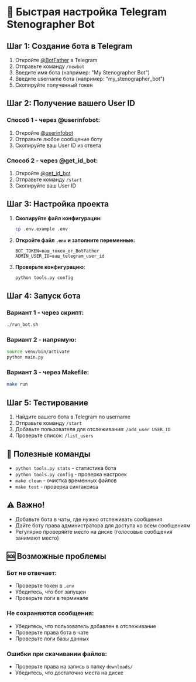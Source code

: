 # 🚀 Быстрая настройка Telegram Stenographer Bot

## Шаг 1: Создание бота в Telegram

1. Откройте [@BotFather](https://t.me/BotFather) в Telegram
2. Отправьте команду `/newbot`
3. Введите имя бота (например: "My Stenographer Bot")
4. Введите username бота (например: "my_stenographer_bot")
5. Скопируйте полученный токен

## Шаг 2: Получение вашего User ID

### Способ 1 - через @userinfobot:
1. Откройте [@userinfobot](https://t.me/userinfobot)
2. Отправьте любое сообщение боту
3. Скопируйте ваш User ID из ответа

### Способ 2 - через @get_id_bot:
1. Откройте [@get_id_bot](https://t.me/get_id_bot)
2. Отправьте команду `/start`
3. Скопируйте ваш User ID

## Шаг 3: Настройка проекта

1. **Скопируйте файл конфигурации:**
   ```bash
   cp .env.example .env
   ```

2. **Откройте файл `.env` и заполните переменные:**
   ```env
   BOT_TOKEN=ваш_токен_от_BotFather
   ADMIN_USER_ID=ваш_telegram_user_id
   ```

3. **Проверьте конфигурацию:**
   ```bash
   python tools.py config
   ```

## Шаг 4: Запуск бота

### Вариант 1 - через скрипт:
```bash
./run_bot.sh
```

### Вариант 2 - напрямую:
```bash
source venv/bin/activate
python main.py
```

### Вариант 3 - через Makefile:
```bash
make run
```

## Шаг 5: Тестирование

1. Найдите вашего бота в Telegram по username
2. Отправьте команду `/start`
3. Добавьте пользователя для отслеживания: `/add_user USER_ID`
4. Проверьте список: `/list_users`

## 🔧 Полезные команды

- `python tools.py stats` - статистика бота
- `python tools.py config` - проверка настроек
- `make clean` - очистка временных файлов
- `make test` - проверка синтаксиса

## ⚠️ Важно!

- Добавьте бота в чаты, где нужно отслеживать сообщения
- Дайте боту права администратора для доступа ко всем сообщениям
- Регулярно проверяйте место на диске (голосовые сообщения занимают место)

## 🆘 Возможные проблемы

### Бот не отвечает:
- Проверьте токен в `.env`
- Убедитесь, что бот запущен
- Проверьте логи в терминале

### Не сохраняются сообщения:
- Убедитесь, что пользователь добавлен в отслеживание
- Проверьте права бота в чате
- Проверьте логи базы данных

### Ошибки при скачивании файлов:
- Проверьте права на запись в папку `downloads/`
- Убедитесь, что достаточно места на диске
